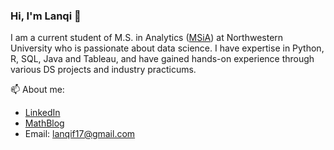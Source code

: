 ### Hi, I'm Lanqi 👋

<!--
**flanqi/flanqi** is a ✨ _special_ ✨ repository because its `README.md` (this file) appears on your GitHub profile.

Here are some ideas to get you started:

- 🔭 I’m currently working on ...
- 🌱 I’m currently learning ...
- 👯 I’m looking to collaborate on ...
- 🤔 I’m looking for help with ...
- 💬 Ask me about ...
- 📫 How to reach me: ...
- 😄 Pronouns: ...
- ⚡ Fun fact: ...
-->
I am a current student of M.S. in Analytics ([MSiA](https://www.mccormick.northwestern.edu/analytics/)) at Northwestern University who is passionate about data science. I have expertise in Python, R, SQL, Java and Tableau, and have gained hands-on experience through various DS projects and industry practicums. 

📫 About me: 
* [LinkedIn](https://www.linkedin.com/in/lanqifei)
* [MathBlog](https://flanqi.blogspot.com/)
* Email: lanqif17@gmail.com

